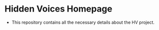 # Hidden Voices Homepage
- This repository contains all the necessary details about the HV project.
